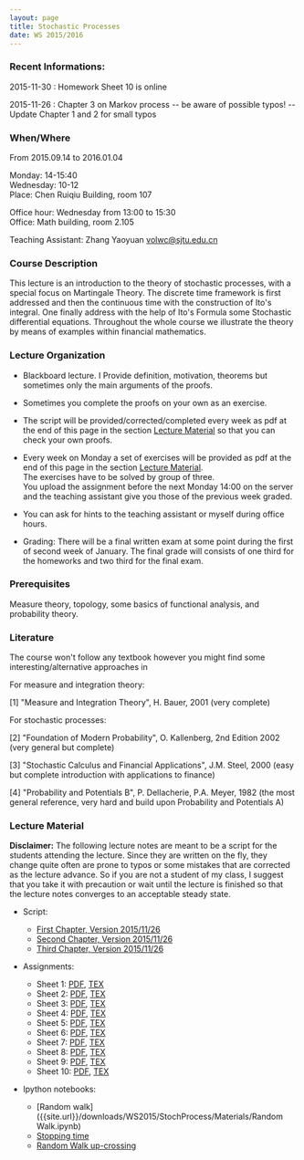 ```yaml
---
layout: page
title: Stochastic Processes
date: WS 2015/2016
---
```


### Recent Informations:

2015-11-30
:   Homework Sheet 10 is online

2015-11-26
:   Chapter 3 on Markov process -- be aware of possible typos! -- Update Chapter 1 and 2 for small typos



### When/Where

From 2015.09.14 to 2016.01.04

Monday: 14-15:40  
Wednesday: 10-12  
Place: Chen Ruiqiu Building, room 107  

Office hour: Wednesday from 13:00 to 15:30  
Office: Math building, room 2.105

Teaching Assistant: Zhang Yaoyuan <volwc@sjtu.edu.cn>

### Course Description

This lecture is an introduction to the theory of stochastic processes, with a special focus on Martingale Theory.
The discrete time framework is first addressed and then the continuous time with the construction of Ito's integral.
One finally address with the help of Ito's Formula some Stochastic differential equations.
Throughout the whole course we illustrate the theory by means of examples within financial mathematics.


### Lecture Organization

* Blackboard lecture. I Provide definition, motivation, theorems but sometimes only the main arguments of the proofs.
* Sometimes you complete the proofs on your own as an exercise.
* The script will be provided/corrected/completed every week as pdf at the end of this page in the section [Lecture Material](#lecture-material) so that you can check your own proofs.
* Every week on Monday a set of exercises will be provided as pdf at the end of this page in the section [Lecture Material](#lecture-material).  
The exercises have to be solved by group of three.  
You upload the assignment before the next Monday 14:00 on the server and the teaching assistant give you those of the previous week graded.  
* You can ask for hints to the teaching assistant or myself during office hours.

* Grading: There will be a final written exam at some point during the first of second week of January.
The final grade will consists of one third for the homeworks and two third for the final exam.

### Prerequisites

Measure theory, topology, some basics of functional analysis, and probability theory.

### Literature

The course won't follow any textbook however you might find some interesting/alternative approaches in

For measure and integration theory:

[1] "Measure and Integration Theory", H. Bauer, 2001 (very complete)

For stochastic processes:

[2] "Foundation of Modern Probability", O. Kallenberg, 2nd Edition 2002 (very general but complete)

[3] "Stochastic Calculus and Financial Applications", J.M. Steel, 2000 (easy but complete introduction with applications to finance)

[4] "Probability and Potentials B", P. Dellacherie, P.A. Meyer, 1982 (the most general reference, very hard and build upon Probability and Potentials A) 


### Lecture Material

**Disclaimer:** The following lecture notes are meant to be a script for the students attending the lecture. Since they are written on the fly, they change quite often are prone to typos or some mistakes that are corrected as the lecture advance. So if you are not a student of my class, I suggest that you take it with precaution or wait until the lecture is finished so that the lecture notes converges to an acceptable steady state.

* Script:
    * [First Chapter, Version 2015/11/26]({{site.url}}/downloads/WS2015/StochProcess/Stochastic_Processes_chap01_1126.pdf)
    * [Second Chapter, Version 2015/11/26]({{site.url}}/downloads/WS2015/StochProcess/Stochastic_Processes_chap02_1126.pdf)
    * [Third Chapter, Version 2015/11/26]({{site.url}}/downloads/WS2015/StochProcess/Stochastic_Processes_chap03_1126.pdf)

* Assignments:
    * Sheet 1: [PDF]({{site.url}}/downloads/WS2015/StochProcess/Assignements/SP_HW01.pdf), [TEX]({{site.url}}/downloads/WS2015/StochProcess/Assignements/SP_HW01.tex)
    * Sheet 2: [PDF]({{site.url}}/downloads/WS2015/StochProcess/Assignements/SP_HW02.pdf), [TEX]({{site.url}}/downloads/WS2015/StochProcess/Assignements/SP_HW02.tex)
    * Sheet 3: [PDF]({{site.url}}/downloads/WS2015/StochProcess/Assignements/SP_HW03.pdf), [TEX]({{site.url}}/downloads/WS2015/StochProcess/Assignements/SP_HW03.tex)
    * Sheet 4: [PDF]({{site.url}}/downloads/WS2015/StochProcess/Assignements/SP_HW04.pdf), [TEX]({{site.url}}/downloads/WS2015/StochProcess/Assignements/SP_HW04.tex)
    * Sheet 5: [PDF]({{site.url}}/downloads/WS2015/StochProcess/Assignements/SP_HW05.pdf), [TEX]({{site.url}}/downloads/WS2015/StochProcess/Assignements/SP_HW05.tex)
    * Sheet 6: [PDF]({{site.url}}/downloads/WS2015/StochProcess/Assignements/SP_HW06.pdf), [TEX]({{site.url}}/downloads/WS2015/StochProcess/Assignements/SP_HW06.tex)
    * Sheet 7: [PDF]({{site.url}}/downloads/WS2015/StochProcess/Assignements/SP_HW07.pdf), [TEX]({{site.url}}/downloads/WS2015/StochProcess/Assignements/SP_HW07.tex)
    * Sheet 8: [PDF]({{site.url}}/downloads/WS2015/StochProcess/Assignements/SP_HW08.pdf), [TEX]({{site.url}}/downloads/WS2015/StochProcess/Assignements/SP_HW08.tex)
    * Sheet 9: [PDF]({{site.url}}/downloads/WS2015/StochProcess/Assignements/SP_HW09.pdf), [TEX]({{site.url}}/downloads/WS2015/StochProcess/Assignements/SP_HW09.tex)
    * Sheet 10: [PDF]({{site.url}}/downloads/WS2015/StochProcess/Assignements/SP_HW10.pdf), [TEX]({{site.url}}/downloads/WS2015/StochProcess/Assignements/SP_HW10.tex)

* Ipython notebooks:
    * [Random walk]({{site.url}}/downloads/WS2015/StochProcess/Materials/Random Walk.ipynb)
    * [Stopping time]({{site.url}}/downloads/WS2015/StochProcess/Materials/Random_Walk_Stopping_Time.ipynb)
    * [Random Walk up-crossing]({{site.url}}/downloads/WS2015/StochProcess/Materials/Random_Walk_Upcrossing.ipynb)


